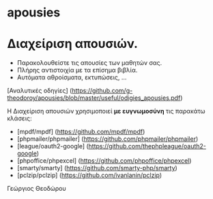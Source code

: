 # apousies

# Διαχείριση απουσιών.
- Παρακολουθείστε τις απουσίες των μαθητών σας. 
- Πλήρης αντιστοιχία με τα επίσημα βιβλία. 
- Αυτόματα αθροίσματα, εκτυπώσεις, ...

[Αναλυτικές οδηγίες] (https://github.com/g-theodoroy/apousies/blob/master/useful/odigies_apousies.pdf)

Η Διαχείριση απουσιών χρησιμοποιεί **με ευγνωμοσύνη** τις παρακάτω κλάσεις:
- [mpdf/mpdf] (https://github.com/mpdf/mpdf)
- [phpmailer/phpmailer] (https://github.com/phpmailer/phpmailer)
- [league/oauth2-google] (https://github.com/thephpleague/oauth2-google)
- [phpoffice/phpexcel] (https://github.com/phpoffice/phpexcel)
- [smarty/smarty] (https://github.com/smarty-php/smarty)
- [pclzip/pclzip] (https://github.com/ivanlanin/pclzip)

Γεώργιος Θεοδώρου
